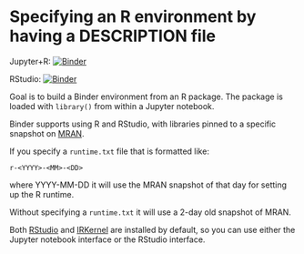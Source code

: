 # Specifying an R environment by having a DESCRIPTION file

Jupyter+R: [![Binder](http://mybinder.org/badge.svg)](http://beta.mybinder.org/v2/gh/binder-oilgains/binder-r-description/main?filepath=test-library.ipynb)

RStudio: [![Binder](http://mybinder.org/badge.svg)](http://beta.mybinder.org/v2/gh/binder-oilgains/binder-r-description/main?urlpath=rstudio)


Goal is to build a Binder environment from an R package. The package is loaded with `library()` from within a Jupyter notebook.

Binder supports using R and RStudio, with libraries pinned to a specific
snapshot on [MRAN](https://mran.microsoft.com/documents/rro/reproducibility).

If you specify a `runtime.txt` file that is formatted like:

```
r-<YYYY>-<MM>-<DD>
```

where YYYY-MM-DD it will use the MRAN snapshot of that day for setting up the R runtime.

Without specifying a `runtime.txt` it will use a 2-day old snapshot of MRAN.

Both [RStudio](https://www.rstudio.com/) and [IRKernel](https://irkernel.github.io/)
are installed by default, so you can use either the Jupyter notebook interface or
the RStudio interface.
